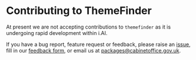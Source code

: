# Contributing to ThemeFinder

At present we are not accepting contributions to `themefinder` as it is undergoing rapid development within i.AI. 

If you have a bug report, feature request or feedback, please raise an [issue](https://github.com/i-dot-ai/themefinder/issues), fill in our [feedback form](https://forms.gle/85xUSMvxGzSSKQ499), or email us at [packages@cabinetoffice.gov.uk](mailto:packages@cabinetoffice.gov.uk).
